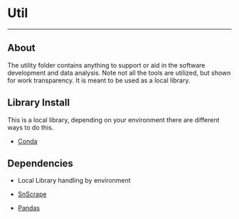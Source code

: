 # Util

---

## About

The utility folder contains anything to support or aid in the software development and data analysis. Note not all the tools are utilized, but shown for work transparency.
It is meant to be used as a local library. 

## Library Install

This is a local library, depending on your environment there are different ways to do this.

- [Conda](https://docs.conda.io/projects/conda-build/en/stable/resources/commands/conda-develop.html)

<!-- - [Poetry]() (Support coming) -->

## Dependencies

- Local Library handling by environment

- [SnScrape](https://github.com/JustAnotherArchivist/snscrape)

- [Pandas](https://pandas.pydata.org/)

